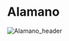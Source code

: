 # Alamano
![Alamano_header](https://user-images.githubusercontent.com/65663844/150814819-da7b5548-d375-4c2c-8993-b96939f78518.JPG)
